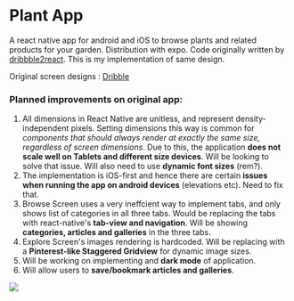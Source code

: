 # Plant App
A react native app for android and iOS to browse plants and related products for your garden. Distribution with expo. 
Code originally written by [dribbble2react](https://github.com/react-ui-kit/dribbble2react). This is my implementation of same design.

Original screen designs : [Dribble](https://dribbble.com/shots/4569970-Plant-Freebie-2-Dribbble-Invites)

### Planned improvements on original app:
  1. All dimensions in React Native are unitless, and represent density-independent pixels. Setting dimensions this way is common for *components that should always render at exactly the same size, regardless of screen dimensions*. Due to this, the application **does not scale well on Tablets and different size devices**. Will be looking to solve that issue.  Will also need to use **dynamic font sizes** (rem?).
  2. The implementation is iOS-first and hence there are certain **issues when running the app on android devices** (elevations etc). Need to fix that.
  3. Browse Screen uses a very ineffcient way to implement tabs, and only shows list of categories in all three tabs. Would be replacing the tabs with react-native's **tab-view and navigation**. Will be showing **categories, articles and galleries** in the three tabs.
  4. Explore Screen's images rendering is hardcoded. Will be replacing with a **Pinterest-like Staggered Gridview** for dynamic image sizes.
  5. Will be working on implementing and **dark mode** of application.
  6. Will allow users to **save/bookmark articles and galleries**.

![](https://github.com/shubhamgupta2901/plant-app-react-native/blob/master/screenshot.png)
